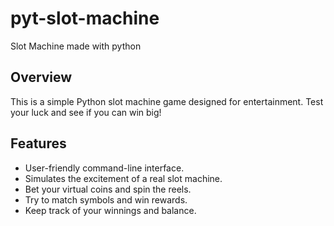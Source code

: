 # pyt-slot-machine
Slot Machine made with python


## Overview

This is a simple Python slot machine game designed for entertainment. Test your luck and see if you can win big!

## Features

- User-friendly command-line interface.
- Simulates the excitement of a real slot machine.
- Bet your virtual coins and spin the reels.
- Try to match symbols and win rewards.
- Keep track of your winnings and balance.
